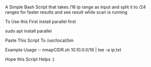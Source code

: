 A Simple Bash Script that takes /16 ip range as input and split it to /24 ranges for faster results and see result while scan is running 

To Use this First install parallel first 

sudo apt install parallel 

Paste This Script To /usr/local/bin

Example Usage :- nmapCIDR.sh 10.10.0.0/16 | tee -a ip.txt

Hope this Script Helps :)
